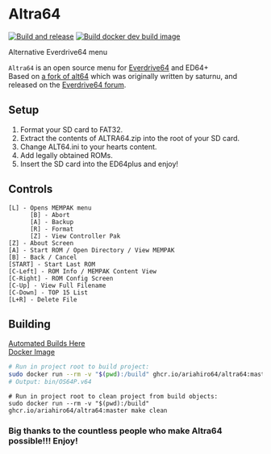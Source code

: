 # Altra64
[![Build and release](https://github.com/ariahiro64/altra64/actions/workflows/build-release.yml/badge.svg)](https://github.com/ariahiro64/altra64/actions/workflows/build-release.yml)
[![Build docker dev build image](https://github.com/ariahiro64/altra64/actions/workflows/docker-image.yml/badge.svg)](https://github.com/ariahiro64/altra64/actions/workflows/docker-image.yml)

Alternative Everdrive64 menu

`Altra64` is an open source menu for [Everdrive64](http://krikzz.com/) and ED64+<br>
Based on [a fork of alt64](https://github.com/parasyte/alt64) which was originally written by saturnu, and released on the [Everdrive64 forum](http://krikzz.com/forum/index.php?topic=816.0).

## Setup
1. Format your SD card to FAT32.
2. Extract the contents of ALTRA64.zip into the root of your SD card.
3. Change ALT64.ini to your hearts content.
4. Add legally obtained ROMs.
5. Insert the SD card into the ED64plus and enjoy!

## Controls
```
[L] - Opens MEMPAK menu
      [B] - Abort
      [A] - Backup
      [R] - Format
      [Z] - View Controller Pak
[Z] - About Screen
[A] - Start ROM / Open Directory / View MEMPAK
[B] - Back / Cancel
[START] - Start Last ROM
[C-Left] - ROM Info / MEMPAK Content View
[C-Right] - ROM Config Screen
[C-Up] - View Full Filename
[C-Down] - TOP 15 List
[L+R] - Delete File
```

## Building
[Automated Builds Here](https://github.com/bakapear/altra64/actions)<br>
[Docker Image](https://github.com/ariahiro64/altra64/pkgs/container/altra64)

```sh
# Run in project root to build project:
sudo docker run --rm -v "$(pwd):/build" ghcr.io/ariahiro64/altra64:master make
# Output: bin/OS64P.v64
```
```
# Run in project root to clean project from build objects:
sudo docker run --rm -v "$(pwd):/build" ghcr.io/ariahiro64/altra64:master make clean
```

### Big thanks to the countless people who make Altra64 possible!!! Enjoy!
